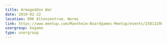 ```yaml
---
title: Armageddon War
date: 2019-02-22
location: DRK Altenzentrum, Worms
link: https://www.meetup.com/Mannheim-Boardgames-Meetup/events/258132987/
usergroup: bogama
type: usergroup
---
```

